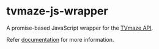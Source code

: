 # tvmaze-js-wrapper
A promise-based JavaScript wrapper for the [TVmaze API](http://www.tvmaze.com/api).

Refer [documentation](https://ajaythomas123.github.io/tvmaze-js-wrapper/module-TVmaze.html) for more information.
